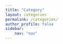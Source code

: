 ```yaml
---
title: "Category"
layout: categories
permalink: /categories/
author_profile: false
sidebar: 
    nav: "nav"
---
```


